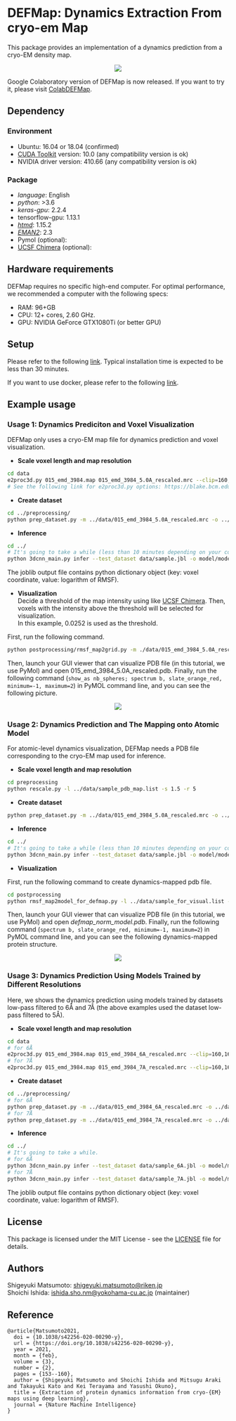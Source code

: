 # DEFMap: Dynamics Extraction From cryo-em Map

This package provides an implementation of a dynamics prediction from a cryo-EM density map.

<div align="center">
  <img src="./img/DEFMap_summary.jpg">
</div>

Google Colaboratory version of DEFMap is now released. If you want to try it, please visit [ColabDEFMap](https://colab.research.google.com/gist/sishida21/a75503ad30aa6f11f99e7d2af8467727/colabdefmap-ipynb.ipynb).
## Dependency

### Environment

- Ubuntu: 16.04 or 18.04 (confirmed)
- [CUDA Toolkit](https://developer.nvidia.com/cuda-10.0-download-archive?target_os=Linux&target_arch=x86_64&target_distro=Ubuntu&target_version=1804&target_type=runfilelocal) version: 10.0 (any compatibility version is ok)
- NVIDIA driver version: 410.66 (any compatibility version is ok)

### Package

- *language*: English
- *python*: >3.6
- *keras-gpu*: 2.2.4
- tensorflow-gpu: 1.13.1
- *[htmd](https://software.acellera.com/academic-download-htmd.html)*: 1.15.2
- *[EMAN2](https://blake.bcm.edu/emanwiki/EMAN2)*: 2.3
- Pymol (optional):
- [UCSF Chimera](https://www.cgl.ucsf.edu/chimera/) (optional):

## Hardware requirements
DEFMap requires no specific high-end computer. For optimal performance, we recommended a computer with the following specs:
- RAM: 96+GB
- CPU: 12+ cores, 2.60 GHz.
- GPU: NVIDIA GeForce GTX1080Ti (or better GPU)

## Setup
Please refer to the following [link](doc/setup.md).
Typical installation time is expected to be less than 30 minutes.

If you want to use docker, please refer to the following [link](doc/docker.md).

## Example usage

### Usage 1: Dynamics Prediciton and Voxel Visualization
DEFMap only uses a cryo-EM map file for dynamics prediction and voxel visualization.

- **Scale voxel length and map resolution**

```bash
cd data
e2proc3d.py 015_emd_3984.map 015_emd_3984_5.0A_rescaled.mrc --clip=160,160,160 --scale=0.9 --process=filter.lowpass.gauss:cutoff_freq=0.2
# See the following link for e2proc3d.py options: https://blake.bcm.edu/emanwiki/EMAN2/Programs/e2proc3d
```

- **Create dataset**  

```bash
cd ../preprocessing/
python prep_dataset.py -m ../data/015_emd_3984_5.0A_rescaled.mrc -o ../data/sample.jbl -p
```

- **Inference**

```bash
cd ../
# It's going to take a while (less than 10 minutes depending on your computer).
python 3dcnn_main.py infer --test_dataset data/sample.jbl -o model/model_res5A.h5 --prediction_output result/prediction.jbl
```

The joblib output file contains python dictionary object (key: voxel coordinate, value: logarithm of RMSF).

- **Visualization**  
Decide a threshold of the map intensity using like [UCSF Chimera](https://www.cgl.ucsf.edu/chimera/).
Then, voxels with the intensity above the threshold will be selected for visualization.  
In this example, 0.0252 is used as the threshold.

First, run the following command.
```bash
python postprocessing/rmsf_map2grid.py -m ./data/015_emd_3984_5.0A_rescaled.mrc -p result/prediction.jbl -t 0.0252
```
Then, launch your GUI viewer that can visualize PDB file (in this tutorial, we use PyMol) and open 015_emd_3984_5.0A_rescaled.pdb.
Finally, run the following command (`show_as nb_spheres; spectrum b, slate_orange_red, minimum=-1, maximum=2`) in PyMOL command line, and you can see the following picture.

<div align="center">
  <img src="img/dynamics_voxels.jpg">
</div>

### Usage 2: Dynamics Prediction and The Mapping onto Atomic Model
For atomic-level dynamics visualization, DEFMap needs a PDB file corresponding to the cryo-EM map used for inference. 

- **Scale voxel length and map resolution**  
```bash
cd preprocessing
python rescale.py -l ../data/sample_pdb_map.list -s 1.5 -r 5
```

- **Create dataset**  
```bash
python prep_dataset.py -m ../data/015_emd_3984_5.0A_rescaled.mrc -o ../data/sample.jbl -p
```

- **Inference**  

```bash
cd ../
# It's going to take a while (less than 10 minutes depending on your computer).
python 3dcnn_main.py infer --test_dataset data/sample.jbl -o model/model_res5A.h5 --prediction_output result/prediction.jbl
```

- **Visualization**  

First, run the following command to create dynamics-mapped pdb file.
```bash
cd postprocessing
python rmsf_map2model_for_defmap.py -l ../data/sample_for_visual.list -p ../result/prediction.jbl --normalize
```

Then, launch your GUI viewer that can visualize PDB file (in this tutorial, we use PyMol) and open *defmap_norm_model.pdb*.
Finally, run the following command (`spectrum b, slate_orange_red, minimum=-1, maximum=2`) in PyMOL command line, and you can see the following dynamics-mapped protein structure.

<div align="center">
  <img src="img/dynamics_mapped_protein.jpg">
</div>

### Usage 3: Dynamics Prediction Using Models Trained by Different Resolutions
Here, we shows the dynamics prediction using models trained by datasets low-pass filtered to 6Å and 7Å (the above examples used the dataset low-pass filtered to 5Å).

- **Scale voxel length and map resolution**

```bash
cd data
# for 6Å
e2proc3d.py 015_emd_3984.map 015_emd_3984_6A_rescaled.mrc --clip=160,160,160 --scale=0.9 --process=filter.lowpass.gauss:cutoff_freq=0.17
# for 7Å
e2proc3d.py 015_emd_3984.map 015_emd_3984_7A_rescaled.mrc --clip=160,160,160 --scale=0.9 --process=filter.lowpass.gauss:cutoff_freq=0.14
```

- **Create dataset**  

```bash
cd ../preprocessing/
# for 6Å
python prep_dataset.py -m ../data/015_emd_3984_6A_rescaled.mrc -o ../data/sample_6A.jbl -p
# for 7Å
python prep_dataset.py -m ../data/015_emd_3984_7A_rescaled.mrc -o ../data/sample_7A.jbl -p
```

- **Inference**

```bash
cd ../
# It's going to take a while.
# for 6Å
python 3dcnn_main.py infer --test_dataset data/sample_6A.jbl -o model/model_res6A.h5 --prediction_output result/prediction_6A.jbl
# for 7Å
python 3dcnn_main.py infer --test_dataset data/sample_7A.jbl -o model/model_res7A.h5 --prediction_output result/prediction_7A.jbl
```

The joblib output file contains python dictionary object (key: voxel coordinate, value: logarithm of RMSF).

## License
This package is licensed under the MIT License - see the [LICENSE](LICENSE) file for details.

## Authors
Shigeyuki Matsumoto: shigeyuki.matsumoto@riken.jp  
Shoichi Ishida: ishida.sho.nm@yokohama-cu.ac.jp (maintainer)  

## Reference
```
@article{Matsumoto2021,
  doi = {10.1038/s42256-020-00290-y},
  url = {https://doi.org/10.1038/s42256-020-00290-y},
  year = 2021,
  month = {feb},
  volume = {3},
  number = {2},
  pages = {153--160},
  author = {Shigeyuki Matsumoto and Shoichi Ishida and Mitsugu Araki and Takayuki Kato and Kei Terayama and Yasushi Okuno},
  title = {Extraction of protein dynamics information from cryo-{EM} maps using deep learning},
  journal = {Nature Machine Intelligence}
}
```
